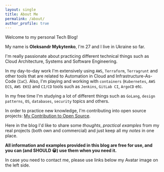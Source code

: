 ```yaml
---
layout: single
title: About Me
permalink: /about/
author_profile: true
---
```


Welcome to my personal Tech Blog!

My name is **Oleksandr Mykytenko**, I'm 27 and I live in Ukraine so far.

I'm really passionate about practicing different technical things such as Cloud Architecture, Systems and Software Engineering.

In my day-to-day work I'm extensively using `AWS`, `Terraform`, `Terragrunt` and other tools that are related to Automation in Cloud and Infrastructure-As-Code (`IaC`).
Also, I'm playing and working with `containers` (`Kubernetes`, `AWS ECS`, `AWS EKS`) and `CI/CD` tools such as `Jenkins`, `GitLab CI`, `ArgoCD` etc.

In my free time I'm studying a lot of different things such as `GoLang`, `design patterns`, `OS`, `databases`, `security` topics and others.

In order to practice new knowledge, I'm contributing into open source projects: [My Contribution to Open Source][opensrc].

Here in the blog I'd like to share some *thoughts*, *practical examples* from my real projects (both own and commercial)
and just keep all my *notes* in one place.

**All information and examples provided in this blog are free for use, and you can (and SHOULD 😀) use them when you need it.**

In case you need to contact me, please use links below my Avatar image on the left side.

[opensrc]: /prs/
